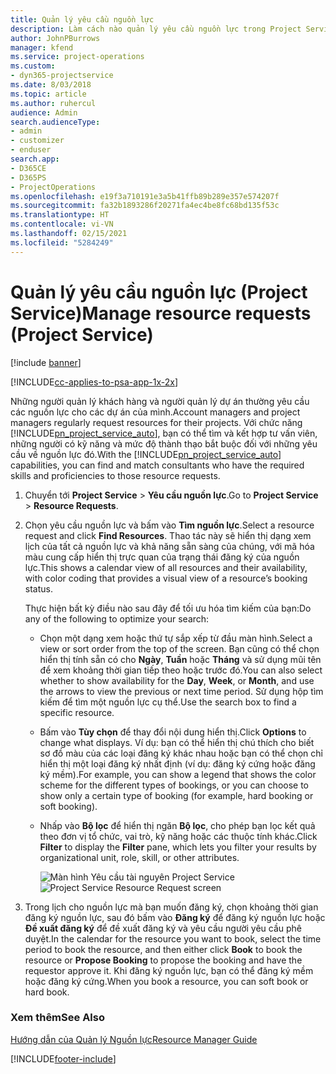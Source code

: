 ```yaml
---
title: Quản lý yêu cầu nguồn lực
description: Làm cách nào quản lý yêu cầu nguồn lực trong Project Service
author: JohnPBurrows
manager: kfend
ms.service: project-operations
ms.custom:
- dyn365-projectservice
ms.date: 8/03/2018
ms.topic: article
ms.author: ruhercul
audience: Admin
search.audienceType:
- admin
- customizer
- enduser
search.app:
- D365CE
- D365PS
- ProjectOperations
ms.openlocfilehash: e19f3a710191e3a5b41ffb89b289e357e574207f
ms.sourcegitcommit: fa32b1893286f20271fa4ec4be8fc68bd135f53c
ms.translationtype: HT
ms.contentlocale: vi-VN
ms.lasthandoff: 02/15/2021
ms.locfileid: "5284249"
---
```

# <a name="manage-resource-requests-project-service"></a><span data-ttu-id="37834-103">Quản lý yêu cầu nguồn lực (Project Service)</span><span class="sxs-lookup"><span data-stu-id="37834-103">Manage resource requests (Project Service)</span></span>

[!include [banner](../includes/psa-now-project-operations.md)]

[!INCLUDE[cc-applies-to-psa-app-1x-2x](../includes/cc-applies-to-psa-app-1x-2x.md)]

<span data-ttu-id="37834-104">Những người quản lý khách hàng và người quản lý dự án thường yêu cầu các nguồn lực cho các dự án của mình.</span><span class="sxs-lookup"><span data-stu-id="37834-104">Account managers and project managers regularly request resources for their projects.</span></span> <span data-ttu-id="37834-105">Với chức năng [!INCLUDE[pn_project_service_auto](../includes/pn-project-service-auto.md)], bạn có thể tìm và kết hợp tư vấn viên, những người có kỹ năng và mức độ thành thạo bắt buộc đối với những yêu cầu về nguồn lực đó.</span><span class="sxs-lookup"><span data-stu-id="37834-105">With the [!INCLUDE[pn_project_service_auto](../includes/pn-project-service-auto.md)] capabilities, you can find and match consultants who have the required skills and proficiencies to those resource requests.</span></span>  
  
1. <span data-ttu-id="37834-106">Chuyển tới **Project Service** > **Yêu cầu nguồn lực**.</span><span class="sxs-lookup"><span data-stu-id="37834-106">Go to **Project Service** > **Resource Requests**.</span></span>  
  
2. <span data-ttu-id="37834-107">Chọn yêu cầu nguồn lực và bấm vào **Tìm nguồn lực**.</span><span class="sxs-lookup"><span data-stu-id="37834-107">Select a resource request and click **Find Resources**.</span></span> <span data-ttu-id="37834-108">Thao tác này sẽ hiển thị dạng xem lịch của tất cả nguồn lực và khả năng sẵn sàng của chúng, với mã hóa màu cung cấp hiển thị trực quan của trạng thái đăng ký của nguồn lực.</span><span class="sxs-lookup"><span data-stu-id="37834-108">This shows a calendar view of all resources and their availability, with color coding that provides a visual view of a resource’s booking status.</span></span>  
  
    <span data-ttu-id="37834-109">Thực hiện bất kỳ điều nào sau đây để tối ưu hóa tìm kiếm của bạn:</span><span class="sxs-lookup"><span data-stu-id="37834-109">Do any of the following to optimize your search:</span></span>  
  
   -   <span data-ttu-id="37834-110">Chọn một dạng xem hoặc thứ tự sắp xếp từ đầu màn hình.</span><span class="sxs-lookup"><span data-stu-id="37834-110">Select a view or sort order from the top of the screen.</span></span> <span data-ttu-id="37834-111">Bạn cũng có thể chọn hiển thị tính sẵn có cho **Ngày**, **Tuần** hoặc **Tháng** và sử dụng mũi tên để xem khoảng thời gian tiếp theo hoặc trước đó.</span><span class="sxs-lookup"><span data-stu-id="37834-111">You can also select whether to show availability for the **Day**, **Week**, or **Month**, and use the arrows to view the previous or next time period.</span></span> <span data-ttu-id="37834-112">Sử dụng hộp tìm kiếm để tìm một nguồn lực cụ thể.</span><span class="sxs-lookup"><span data-stu-id="37834-112">Use the search box to find a specific resource.</span></span>  
  
   -   <span data-ttu-id="37834-113">Bấm vào **Tùy chọn** để thay đổi nội dung hiển thị.</span><span class="sxs-lookup"><span data-stu-id="37834-113">Click **Options** to change what displays.</span></span> <span data-ttu-id="37834-114">Ví dụ: bạn có thể hiển thị chú thích cho biết sơ đồ màu của các loại đăng ký khác nhau hoặc bạn có thể chọn chỉ hiển thị một loại đăng ký nhất định (ví dụ: đăng ký cứng hoặc đăng ký mềm).</span><span class="sxs-lookup"><span data-stu-id="37834-114">For example, you can show a legend that shows the color scheme for the different types of bookings, or you can choose to show only a certain type of booking (for example, hard booking or soft booking).</span></span>  
  
   -   <span data-ttu-id="37834-115">Nhấp vào **Bộ lọc** để hiển thị ngăn **Bộ lọc**, cho phép bạn lọc kết quả theo đơn vị tổ chức, vai trò, kỹ năng hoặc các thuộc tính khác.</span><span class="sxs-lookup"><span data-stu-id="37834-115">Click **Filter** to display the **Filter** pane, which lets you filter your results by organizational unit, role, skill, or other attributes.</span></span>  
  
       <span data-ttu-id="37834-116">![Màn hình Yêu cầu tài nguyên Project Service](../psa/media/project-service-resource-request-screen.png "Màn hình Yêu cầu tài nguyên Project Service")</span><span class="sxs-lookup"><span data-stu-id="37834-116">![Project Service Resource Request screen](../psa/media/project-service-resource-request-screen.png "Project Service Resource Request screen")</span></span>  
  
3. <span data-ttu-id="37834-117">Trong lịch cho nguồn lực mà bạn muốn đăng ký, chọn khoảng thời gian đăng ký nguồn lực, sau đó bấm vào **Đăng ký** để đăng ký nguồn lực hoặc **Đề xuất đăng ký** để đề xuất đăng ký và yêu cầu người yêu cầu phê duyệt.</span><span class="sxs-lookup"><span data-stu-id="37834-117">In the calendar for the resource you want to book, select the time period to book the resource, and then either click **Book** to book the resource or **Propose Booking** to propose the booking and have the requestor approve it.</span></span> <span data-ttu-id="37834-118">Khi đăng ký nguồn lực, bạn có thể đăng ký mềm hoặc đăng ký cứng.</span><span class="sxs-lookup"><span data-stu-id="37834-118">When you book a resource, you can soft book or hard book.</span></span>  
  
### <a name="see-also"></a><span data-ttu-id="37834-119">Xem thêm</span><span class="sxs-lookup"><span data-stu-id="37834-119">See Also</span></span>  
 [<span data-ttu-id="37834-120">Hướng dẫn của Quản lý Nguồn lực</span><span class="sxs-lookup"><span data-stu-id="37834-120">Resource Manager Guide</span></span>](../psa/resource-manager-guide.md)


[!INCLUDE[footer-include](../includes/footer-banner.md)]